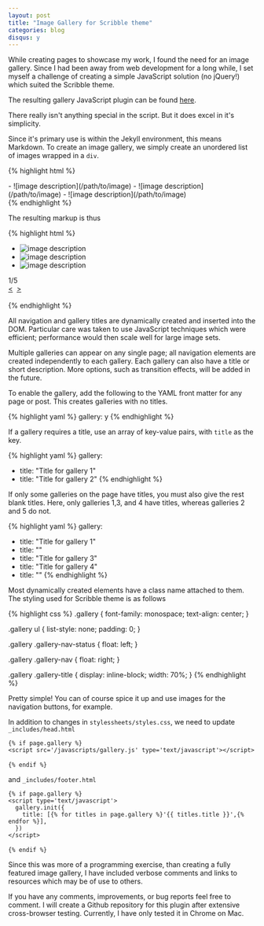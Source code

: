 ```yaml
---
layout: post
title: "Image Gallery for Scribble theme"
categories: blog
disqus: y
---
```


While creating pages to showcase my work, I found the need for an image gallery. Since I had been away from web development for a long while, I set myself a challenge of creating a simple JavaScript solution (no jQuery!) which suited the Scribble theme.

The resulting gallery JavaScript plugin can be found [here](/javascripts/gallery.js).

There really isn't anything special in the script. But it does excel in it's simplicity.

Since it's primary use is within the Jekyll environment, this means Markdown. To create an image gallery, we simply create an unordered list of images wrapped in a `div`.

{% highlight html %}
<div class="gallery" markdown="1">
- ![image description](/path/to/image)
- ![image description](/path/to/image)
- ![image description](/path/to/image)
</div>
{% endhighlight %}

The resulting markup is thus

{% highlight html %}
<div class="gallery" data-current="1">
  <ul>
    <li><img src="/path/to/image" alt="image description"></li>
    <li><img src="/path/to/image" alt="image description"></li>
    <li><img src="/path/to/image" alt="image description"></li>
  </ul>
  <div class="gallery-nav-status">
    <span class="gallery-current-image">1</span>/5
  </div>
  <div class="gallery-nav">
    <a class="gallery-nav-left" href="#">&lt;</a>&nbsp;
    <a class="gallery-nav-right" href="#">&gt;</a>
  </div>
  <span class="gallery-title">&nbsp;</span>
</div>
{% endhighlight %}

All navigation and gallery titles are dynamically created and inserted into the DOM. Particular care was taken to use JavaScript techniques which were efficient; performance would then scale well for large image sets.

Multiple galleries can appear on any single page; all navigation elements are created independently to each gallery. Each gallery can also have a title or short description. More options, such as transition effects, will be added in the future.

To enable the gallery, add the following to the YAML front matter for any page or post. This creates galleries with no titles.

{% highlight yaml %}
gallery: y
{% endhighlight %}

If a gallery requires a title, use an array of key-value pairs, with `title` as the key.

{% highlight yaml %}
gallery:
  - title: "Title for gallery 1"
  - title: "Title for gallery 2"
{% endhighlight %}

If only some galleries on the page have titles, you must also give the rest blank titles. Here, only galleries 1,3, and 4 have titles, whereas galleries 2 and 5 do not.

{% highlight yaml %}
gallery:
  - title: "Title for gallery 1"
  - title: ""
  - title: "Title for gallery 3"
  - title: "Title for gallery 4"
  - title: ""
{% endhighlight %}

Most dynamically created elements have a class name attached to them. The styling used for Scribble theme is as follows

{% highlight css %}
.gallery {
  font-family: monospace;
  text-align: center;
}

.gallery ul {
  list-style: none;
  padding: 0;
}

.gallery .gallery-nav-status {
  float: left;
}

.gallery .gallery-nav {
  float: right;
}

.gallery .gallery-title {
  display: inline-block;
  width: 70%;
}
{% endhighlight %}

Pretty simple! You can of course spice it up and use images for the navigation buttons, for example.

In addition to changes in `stylessheets/styles.css`, we need to update `_includes/head.html` 

<div class="highlight">
<pre><code class="ruby"><span class="n">&#123;% if page.gallery %&#125;</span></code>
<code class="html"><span class="nt">&lt;script </span><span class="na">src=</span><span class="s">&#39;/javascripts/gallery.js&#39;</span> <span class="na">type=</span><span class="s">&#39;text/javascript&#39;</span><span class="nt">&gt;&lt;/script&gt;</span>
</code>
<code><span class="n">&#123;% endif %&#125;</span>
</code></pre>
</div>

and `_includes/footer.html`

<div class="highlight">
<pre><code class="ruby"><span class="n">&#123;% if page.gallery %&#125;</span></code>
<code class="html"><span class="nt">&lt;script </span><span class="na">type=</span><span class="s">&#39;text/javascript&#39;</span><span class="nt">&gt;</span>
  <span class="nx">gallery</span><span class="p">.</span><span class="nx">init</span><span class="p">({</span>
    <span class="nx">title</span><span class="o">:</span> <span class="p">[&#123;</span><span class="o">%</span> <span class="k">for</span> <span class="nx">titles</span> <span class="k">in</span> <span class="nx">page</span><span class="p">.</span><span class="nx">gallery</span> <span class="o">%&#125;</span><span class="s1">&#39;&#123;&#123; titles.title &#125;&#125;&#39;</span><span class="p">,</span><span class="o">&#123;</span><span class="o">%</span> <span class="nx">endfor</span> <span class="o">%&#125;],</span>
  <span class="p">})</span>
<span class="nt">&lt;/script&gt;</span>
</code>
<code><span class="n">&#123;% endif %&#125;</span>
</code></pre>
</div>

Since this was more of a programming exercise, than creating a fully featured image gallery, I have included verbose comments and links to resources which may be of use to others.

If you have any comments, improvements, or bug reports feel free to comment. I will create a Github repository for this plugin after extensive cross-browser testing. Currently, I have only tested it in Chrome on Mac.

